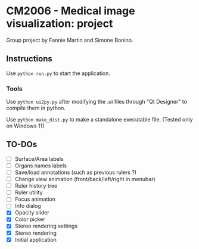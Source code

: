 # CM2006 - Medical image visualization: project

Group project by Fannie Martin and Simone Bonino.

## Instructions
Use `python run.py` to start the application.

### Tools

Use `python ui2py.py` after modifying the .ui files through "Qt Designer" to compile them in python.

Use `python make_dist.py` to make a standalone executable file. (Tested only on Windows 11)

## TO-DOs

- [ ] Surface/Area labels
- [ ] Organs names labels
- [ ] Save/load annotations (such as previous rulers ?)
- [ ] Change view animation (front/back/left/right in menubar)
- [ ] Ruler history tree
- [ ] Ruler utility
- [ ] Focus animation
- [ ] Info dialog
- [X] Opacity slider
- [X] Color picker
- [X] Stereo rendering settings
- [X] Stereo rendering
- [x] Initial application
